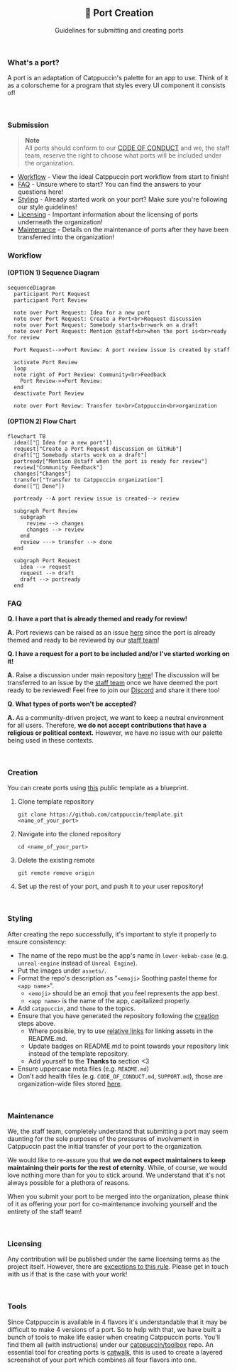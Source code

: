 <p align="center">
  <h2 align="center">🧱 Port Creation</h2>
</p>

<p align="center">
	Guidelines for submitting and creating ports
</p>

&nbsp;

### What's a port?

A port is an adaptation of Catppuccin's palette for an app to use. Think of it
as a colorscheme for a program that styles every UI component it consists of!

&nbsp;

### Submission

> **Note** <br>
> All ports should conform to our
> [CODE OF CONDUCT](https://github.com/catppuccin/.github/blob/main/CODE_OF_CONDUCT.md)
> and we, the staff team, reserve the right to choose what ports will be
> included under the organization.

- [Workflow](#workflow) - View the ideal Catppuccin port workflow from start to
  finish!
- [FAQ](#faq) - Unsure where to start? You can find the answers to your
  questions here!
- [Styling](#styling) - Already started work on your port? Make sure you're
  following our style guidelines!
- [Licensing](#licensing) - Important information about the licensing of ports
  underneath the organization!
- [Maintenance](#maintenance) - Details on the maintenance of ports after they
  have been transferred into the organization!

### Workflow

#### (OPTION 1) Sequence Diagram

```mermaid
sequenceDiagram
  participant Port Request
  participant Port Review

  note over Port Request: Idea for a new port
  note over Port Request: Create a Port<br>Request discussion
  note over Port Request: Somebody starts<br>work on a draft
  note over Port Request: Mention @staff<br>when the port is<br>ready for review

  Port Request-->>Port Review: A port review issue is created by staff

  activate Port Review
  loop
  note right of Port Review: Community<br>Feedback
    Port Review->>Port Review: 
  end
  deactivate Port Review

  note over Port Review: Transfer to<br>Catppuccin<br>organization
```

#### (OPTION 2) Flow Chart

```mermaid
flowchart TB
  idea(["💭 Idea for a new port"])
  request["Create a Port Request discussion on GitHub"]
  draft["🚧 Somebody starts work on a draft"]
  portready["Mention @staff when the port is ready for review"]
  review["Community Feedback"]
  changes["Changes"]
  transfer["Transfer to Catppuccin organization"]
  done(["🎉 Done"])

  portready --A port review issue is created--> review

  subgraph Port Review
    subgraph  
      review --> changes
      changes --> review
    end
    review ---> transfer --> done
  end

  subgraph Port Request
    idea --> request
    request --> draft
    draft --> portready
  end
```

### FAQ

**Q. I have a port that is already themed and ready for review!**

**A.** Port reviews can be raised as an issue
[here](https://github.com/catppuccin/catppuccin/issues/new?assignees=&template=port+review.yml&title=Name+of+the+application%2Ftool%2Fwebsite%2Fetc.)
since the port is already themed and ready to be reviewed by our
[staff team](https://github.com/orgs/catppuccin/teams/staff/members)!

**Q. I have a request for a port to be included and/or I've started working on
it!**

**A.** Raise a discussion under main repository
[here](https://github.com/catppuccin/catppuccin/discussions/new?category=port-requests)!
The discussion will be transferred to an issue by the
[staff team](https://github.com/orgs/catppuccin/teams/staff/members) once we
have deemed the port ready to be reviewed! Feel free to join our
[Discord](https://discord.com/invite/r6Mdz5dpFc) and share it there too!

**Q. What types of ports won't be accepted?**

**A.** As a community-driven project, we want to keep a neutral environment for
all users. Therefore, **we do not accept contributions that have a religious or
political context.** However, we have no issue with our palette being used in
these contexts.

&nbsp;

### Creation

You can create ports using [this](https://github.com/catppuccin/template) public
template as a blueprint.

1. Clone template repository

   ```
   git clone https://github.com/catppuccin/template.git <name_of_your_port>
   ```

2. Navigate into the cloned repository

   ```
   cd <name_of_your_port>
   ```

3. Delete the existing remote

   ```
   git remote remove origin
   ```

4. Set up the rest of your port, and push it to your user repository!

&nbsp;

### Styling

After creating the repo successfully, it's important to style it properly to
ensure consistency:

- The name of the repo must be the app's name in `lower-kebab-case` (e.g.
  `unreal-engine` instead of `Unreal Engine`).
- Put the images under `assets/`.
- Format the repo's description as "`<emoji>` Soothing pastel theme for
  `<app name>`".
  - `<emoji>` should be an emoji that you feel represents the app best.
  - `<app name>` is the name of the app, capitalized properly.
- Add `catppuccin`, and `theme` to the topics.
- Ensure that you have generated the repository following the
  [creation](#creation) steps above.
  - Where possible, try to use
    [relative links](https://docs.github.com/en/get-started/writing-on-github/getting-started-with-writing-and-formatting-on-github/basic-writing-and-formatting-syntax#relative-links)
    for linking assets in the README.md.
  - Update badges on README.md to point towards your repository link instead of
    the template repository.
  - Add yourself to the **Thanks to** section \<3
- Ensure uppercase meta files (e.g. `README.md`)
- Don't add health files (e.g. `CODE_OF_CONDUCT.md`, `SUPPORT.md`), those are
  organization-wide files stored [here](https://github.com/catppuccin/.github).

&nbsp;

### Maintenance

We, the staff team, completely understand that submitting a port may seem
daunting for the sole purposes of the pressures of involvement in Catppuccin
past the initial transfer of your port to the organization.

We would like to re-assure you that **we do not expect maintainers to keep
maintaining their ports for the rest of eternity**. While, of course, we would
love nothing more than for you to stick around. We understand that it's not
always possible for a plethora of reasons.

When you submit your port to be merged into the organization, please think of it
as offering your port for co-maintenance involving yourself and the entirety of
the staff team!

&nbsp;

### Licensing

Any contribution will be published under the same licensing terms as the project
itself. However, there are
[exceptions to this rule](https://github.com/search?q=org%3Acatppuccin+-license%3Amit).
Please get in touch with us if that is the case with your work!

&nbsp;

### Tools

Since Catppuccin is available in 4 flavors it's understandable that it may be
difficult to make 4 versions of a port. So to help with that, we have built a
bunch of tools to make life easier when creating Catppuccin ports. You'll find
them all (with instructions) under our
[catppuccin/toolbox](https://github.com/catppuccin/toolbox) repo. An essential
tool for creating ports is
[catwalk](https://github.com/catppuccin/toolbox#catwalk), this is used to create
a layered screenshot of your port which combines all four flavors into one.
